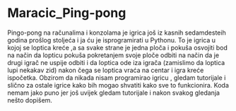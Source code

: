# Maracic_Ping-pong
Pingo-pong na računalima i konzolama je igrica još iz kasnih sedamdesteih godina prošlog stoljeća i ja ću je isprogramirati u Pythonu.
To je igrica u kojoj se loptica kreće ,a sa svake strane je jedna ploča i pokuša osvojiti bod na način da lopticu pokuša pokretanjem svoje ploče odbiti na način da je drugi igrač ne uspije odbiti i da loptica ode iza igrača (zamislimo da loptica lupi nekakav zid) nakon čega se loptica vraća na centar i igra kreće ispočetka. 
Obzirom da nikada nisam programirao igricu , gledam tutorijale i slično za ostale igrice kako bih mogao shvatiti kako sve to funkcionira. Koda nemam jako puno jer još uvijek gledam tutorijale i nakon svakog gledanja nešto dopišem.
